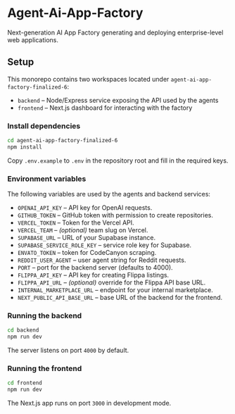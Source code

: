 # Agent-Ai-App-Factory
Next-generation AI App Factory generating and deploying enterprise-level web applications.

## Setup

This monorepo contains two workspaces located under `agent-ai-app-factory-finalized-6`:

- `backend` – Node/Express service exposing the API used by the agents
- `frontend` – Next.js dashboard for interacting with the factory

### Install dependencies

```bash
cd agent-ai-app-factory-finalized-6
npm install
```

Copy `.env.example` to `.env` in the repository root and fill in the required keys.

### Environment variables

The following variables are used by the agents and backend services:

- `OPENAI_API_KEY` – API key for OpenAI requests.
- `GITHUB_TOKEN` – GitHub token with permission to create repositories.
- `VERCEL_TOKEN` – Token for the Vercel API.
- `VERCEL_TEAM` – *(optional)* team slug on Vercel.
- `SUPABASE_URL` – URL of your Supabase instance.
- `SUPABASE_SERVICE_ROLE_KEY` – service role key for Supabase.
- `ENVATO_TOKEN` – token for CodeCanyon scraping.
- `REDDIT_USER_AGENT` – user agent string for Reddit requests.
- `PORT` – port for the backend server (defaults to 4000).
- `FLIPPA_API_KEY` – API key for creating Flippa listings.
- `FLIPPA_API_URL` – *(optional)* override for the Flippa API base URL.
- `INTERNAL_MARKETPLACE_URL` – endpoint for your internal marketplace.
- `NEXT_PUBLIC_API_BASE_URL` – base URL of the backend for the frontend.

### Running the backend

```bash
cd backend
npm run dev
```

The server listens on port `4000` by default.

### Running the frontend

```bash
cd frontend
npm run dev
```

The Next.js app runs on port `3000` in development mode.

